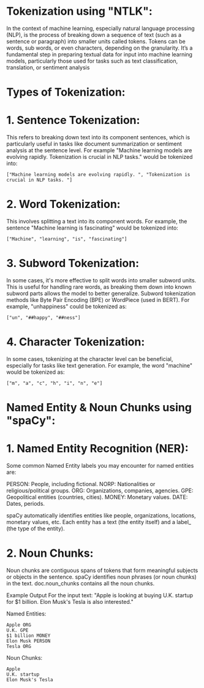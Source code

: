 # Tokenization using "NTLK":
In the context of machine learning, especially natural language processing (NLP), is the process of
breaking down a sequence of text (such as a sentence or paragraph) into smaller units called tokens.
Tokens can be words, sub words, or even characters, depending on the granularity. It’s a fundamental
step in preparing textual data for input into machine learning models, particularly those used for tasks 
such as text classification, translation, or sentiment analysis

# Types of Tokenization:
# 1. Sentence Tokenization:
This refers to breaking down text into its component sentences, which is particularly useful in tasks 
like document summarization or sentiment analysis at the sentence level. For example "Machine learning 
models are evolving rapidly. Tokenization is crucial in NLP tasks." would be tokenized into:
```
["Machine learning models are evolving rapidly. ", "Tokenization is crucial in NLP tasks. "]
```
# 2. Word Tokenization:
This involves splitting a text into its component words. For example, the sentence "Machine learning is 
fascinating" would be tokenized into:
```
["Machine", "learning", "is", "fascinating"]
```
# 3. Subword Tokenization:
In some cases, it's more effective to split words into smaller subword units. This is useful for handling 
rare words, as breaking them down into known subword parts allows the model to better generalize. 
Subword tokenization methods like Byte Pair Encoding (BPE) or WordPiece (used in BERT). For example, 
"unhappiness" could be tokenized as: 
```
["un", "##happy", "##ness"]
```
# 4. Character Tokenization:
In some cases, tokenizing at the character level can be beneficial, especially for tasks like text generation. 
For example, the word "machine" would be tokenized as: 
```
["m", "a", "c", "h", "i", "n", "e"]
```

# Named Entity & Noun Chunks using "spaCy":
# 1. Named Entity Recognition (NER):
Some common Named Entity labels you may encounter for named entities are:

PERSON: People, including fictional.
NORP: Nationalities or religious/political groups.
ORG: Organizations, companies, agencies.
GPE: Geopolitical entities (countries, cities).
MONEY: Monetary values.
DATE: Dates, periods.

spaCy automatically identifies entities like people, organizations, locations, monetary values, etc.
Each entity has a text (the entity itself) and a label_ (the type of the entity).

# 2. Noun Chunks:
Noun chunks are contiguous spans of tokens that form meaningful subjects or objects in the sentence.
spaCy identifies noun phrases (or noun chunks) in the text. doc.noun_chunks contains all the noun chunks.

Example Output
For the input text: "Apple is looking at buying U.K. startup for $1 billion. Elon Musk's Tesla is also interested."

Named Entities:
```
Apple ORG
U.K. GPE
$1 billion MONEY
Elon Musk PERSON
Tesla ORG
```
Noun Chunks:
```
Apple
U.K. startup
Elon Musk's Tesla
```

